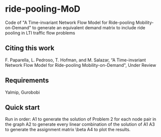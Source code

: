 # ride-pooling-MoD

Code of "A Time-invariant Network Flow Model for Ride-pooling Mobility-on-Demand" to generate an equivalent demand matrix to include ride pooling in LTI traffic flow problems

## Citing this work

F. Paparella, L. Pedroso, T. Hofman, and M. Salazar, “A Time-invariant Network Flow Model for Ride-pooling Mobility-on-Demand", Under Review

## Requirements
Yalmip, Gurobobi

## Quick start

Run in order:
A1 to generate the solution of Problem 2 for each node pair in the graph
A2 to generate every linear combination of the solution of A1
A3 to generate the assignment matrix \beta 
A4 to plot the results.

